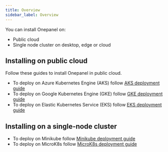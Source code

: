 ```yaml
---
title: Overview
sidebar_label: Overview
---
```


You can install Onepanel on:

- Public cloud
- Single node cluster on desktop, edge or cloud

## Installing on public cloud

Follow these guides to install Onepanel in public cloud.

- To deploy on Azure Kubernetes Engine (AKS) follow [AKS deployment guide](/docs/deployment/public/aks)
- To deploy on Google Kubernetes Engine (GKE) follow [GKE deployment guide](/docs/deployment/public/gke)
- To deploy on Elastic Kubernetes Service (EKS) follow [EKS deployment guide](/docs/deployment/public/eks)

## Installing on a single-node cluster

- To deploy on Minikube follow [Minikube deployment guide](/docs/deployment/single-node/minikube)
- To deploy on MicroK8s follow [MicroK8s deployment guide](/docs/deployment/single-node/microk8s)

